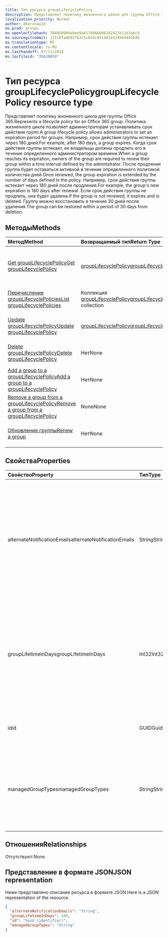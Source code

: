 ```yaml
---
title: Тип ресурса groupLifecyclePolicy
description: Представляет политику жизненного цикла для группы Office 365. Политика жизненного цикла позволяет администраторам устанавливать срок действия групп. Например, срок действия группы истекает через 180 дней. Когда срок действия группы истекает, ее владельцы должны продлить его в течение определенного администратором времени. После продления группа будет оставаться активной в течение определенного политикой количества дней. Например, срок действия группы истекает через 180 дней после продления. Если срок действия группы не продлить, она будет удалена. Группу можно восстановить в течение 30 дней после удаления.
localization_priority: Normal
author: dkershaw10
ms.prod: groups
ms.openlocfilehash: 766050909a9ee9a417db666061d2427e12d3a6c9
ms.sourcegitcommit: 121c0fad692fb3c5c01dc051481b5249e4491b48
ms.translationtype: MT
ms.contentlocale: ru-RU
ms.lasthandoff: 07/11/2019
ms.locfileid: "35620859"
---
```

# <a name="grouplifecyclepolicy-resource-type"></a><span data-ttu-id="647e1-110">Тип ресурса groupLifecyclePolicy</span><span class="sxs-lookup"><span data-stu-id="647e1-110">groupLifecyclePolicy resource type</span></span>

<span data-ttu-id="647e1-111">Представляет политику жизненного цикла для группы Office 365.</span><span class="sxs-lookup"><span data-stu-id="647e1-111">Represents a lifecycle policy for an Office 365 group.</span></span> <span data-ttu-id="647e1-112">Политика жизненного цикла позволяет администраторам устанавливать срок действия групп.</span><span class="sxs-lookup"><span data-stu-id="647e1-112">A group lifecycle policy allows administrators to set an expiration period for groups.</span></span> <span data-ttu-id="647e1-113">Например, срок действия группы истекает через 180 дней.</span><span class="sxs-lookup"><span data-stu-id="647e1-113">For example, after 180 days, a group expires.</span></span> <span data-ttu-id="647e1-114">Когда срок действия группы истекает, ее владельцы должны продлить его в течение определенного администратором времени.</span><span class="sxs-lookup"><span data-stu-id="647e1-114">When a group reaches its expiration, owners of the group are required to renew their group within a time interval defined by the administrator.</span></span> <span data-ttu-id="647e1-115">После продления группа будет оставаться активной в течение определенного политикой количества дней.</span><span class="sxs-lookup"><span data-stu-id="647e1-115">Once renewed, the group expiration is extended by the number of days defined in the policy.</span></span> <span data-ttu-id="647e1-116">Например, срок действия группы истекает через 180 дней после продления.</span><span class="sxs-lookup"><span data-stu-id="647e1-116">For example, the group's new expiration is 180 days after renewal.</span></span> <span data-ttu-id="647e1-117">Если срок действия группы не продлить, она будет удалена.</span><span class="sxs-lookup"><span data-stu-id="647e1-117">If the group is not renewed, it expires and is deleted.</span></span> <span data-ttu-id="647e1-118">Группу можно восстановить в течение 30 дней после удаления.</span><span class="sxs-lookup"><span data-stu-id="647e1-118">The group can be restored within a period of 30 days from deletion.</span></span>

## <a name="methods"></a><span data-ttu-id="647e1-119">Методы</span><span class="sxs-lookup"><span data-stu-id="647e1-119">Methods</span></span>

| <span data-ttu-id="647e1-120">Метод</span><span class="sxs-lookup"><span data-stu-id="647e1-120">Method</span></span> | <span data-ttu-id="647e1-121">Возвращаемый тип</span><span class="sxs-lookup"><span data-stu-id="647e1-121">Return Type</span></span> | <span data-ttu-id="647e1-122">Описание</span><span class="sxs-lookup"><span data-stu-id="647e1-122">Description</span></span> |
|:---------------|:--------|:----------|
|[<span data-ttu-id="647e1-123">Get groupLifecyclePolicy</span><span class="sxs-lookup"><span data-stu-id="647e1-123">Get groupLifecyclePolicy</span></span>](../api/grouplifecyclepolicy-get.md) | [<span data-ttu-id="647e1-124">groupLifecyclePolicy</span><span class="sxs-lookup"><span data-stu-id="647e1-124">groupLifecyclePolicy</span></span>](grouplifecyclepolicy.md) |<span data-ttu-id="647e1-125">Чтение свойств и связей объекта groupLifecyclePolicy.</span><span class="sxs-lookup"><span data-stu-id="647e1-125">Read properties and relationships of a groupLifecyclePolicy object.</span></span>|
|[<span data-ttu-id="647e1-126">Перечисление groupLifecyclePolicies</span><span class="sxs-lookup"><span data-stu-id="647e1-126">List groupLifecyclePolicies</span></span>](../api/grouplifecyclepolicy-list.md) | <span data-ttu-id="647e1-127">Коллекция [groupLifecyclePolicy](grouplifecyclepolicy.md)</span><span class="sxs-lookup"><span data-stu-id="647e1-127">[groupLifecyclePolicy](grouplifecyclepolicy.md) collection</span></span> | <span data-ttu-id="647e1-128">Перечисление всех объектов groupLifecyclePolicy.</span><span class="sxs-lookup"><span data-stu-id="647e1-128">List all the groupLifecyclePolicies.</span></span> |
|[<span data-ttu-id="647e1-129">Update groupLifecyclePolicy</span><span class="sxs-lookup"><span data-stu-id="647e1-129">Update groupLifecyclePolicy</span></span>](../api/grouplifecyclepolicy-update.md) | [<span data-ttu-id="647e1-130">groupLifecyclePolicy</span><span class="sxs-lookup"><span data-stu-id="647e1-130">groupLifecyclePolicy</span></span>](grouplifecyclepolicy.md) | <span data-ttu-id="647e1-131">Обновление объекта groupLifecyclePolicy.</span><span class="sxs-lookup"><span data-stu-id="647e1-131">Update a groupLifecyclePolicy object.</span></span> |
|[<span data-ttu-id="647e1-132">Delete groupLifecyclePolicy</span><span class="sxs-lookup"><span data-stu-id="647e1-132">Delete groupLifecyclePolicy</span></span>](../api/grouplifecyclepolicy-delete.md) | <span data-ttu-id="647e1-133">Нет</span><span class="sxs-lookup"><span data-stu-id="647e1-133">None</span></span> | <span data-ttu-id="647e1-134">Удаление объекта groupLifecyclePolicy.</span><span class="sxs-lookup"><span data-stu-id="647e1-134">Delete a groupLifecyclePolicy object.</span></span> |
|[<span data-ttu-id="647e1-135">Add a group to a groupLifecyclePolicy</span><span class="sxs-lookup"><span data-stu-id="647e1-135">Add a group to a groupLifecyclePolicy</span></span>](../api/grouplifecyclepolicy-addgroup.md)|<span data-ttu-id="647e1-136">Нет</span><span class="sxs-lookup"><span data-stu-id="647e1-136">None</span></span>| <span data-ttu-id="647e1-137">Добавление группы в политику жизненного цикла.</span><span class="sxs-lookup"><span data-stu-id="647e1-137">Add a group to a lifecycle policy</span></span> |
|[<span data-ttu-id="647e1-138">Remove a group from a groupLifecyclePolicy</span><span class="sxs-lookup"><span data-stu-id="647e1-138">Remove a group from a groupLifecyclePolicy</span></span>](../api/grouplifecyclepolicy-removegroup.md)|<span data-ttu-id="647e1-139">None</span><span class="sxs-lookup"><span data-stu-id="647e1-139">None</span></span>| <span data-ttu-id="647e1-140">Удаление группы из политики жизненного цикла.</span><span class="sxs-lookup"><span data-stu-id="647e1-140">Remove a group to a lifecycle policy.</span></span> |
|[<span data-ttu-id="647e1-141">Обновление группы</span><span class="sxs-lookup"><span data-stu-id="647e1-141">Renew a group</span></span>](../api/grouplifecyclepolicy-renewgroup.md)|<span data-ttu-id="647e1-142">Нет</span><span class="sxs-lookup"><span data-stu-id="647e1-142">None</span></span>| <span data-ttu-id="647e1-143">Обновление даты окончания срока действия группы.</span><span class="sxs-lookup"><span data-stu-id="647e1-143">Renew a group's expiration date.</span></span> |

## <a name="properties"></a><span data-ttu-id="647e1-144">Свойства</span><span class="sxs-lookup"><span data-stu-id="647e1-144">Properties</span></span>

| <span data-ttu-id="647e1-145">Свойство</span><span class="sxs-lookup"><span data-stu-id="647e1-145">Property</span></span> | <span data-ttu-id="647e1-146">Тип</span><span class="sxs-lookup"><span data-stu-id="647e1-146">Type</span></span> | <span data-ttu-id="647e1-147">Описание</span><span class="sxs-lookup"><span data-stu-id="647e1-147">Description</span></span> |
|:---------------|:--------|:----------|
|<span data-ttu-id="647e1-148">alternateNotificationEmails</span><span class="sxs-lookup"><span data-stu-id="647e1-148">alternateNotificationEmails</span></span>|<span data-ttu-id="647e1-149">String</span><span class="sxs-lookup"><span data-stu-id="647e1-149">String</span></span>| <span data-ttu-id="647e1-150">Список адресов электронной почты для отправки уведомлений о группах без владельцев.</span><span class="sxs-lookup"><span data-stu-id="647e1-150">List of email address to send notifications for groups without owners.</span></span> <span data-ttu-id="647e1-151">Можно указать несколько адресов электронной почты, разделив их точкой с запятой.</span><span class="sxs-lookup"><span data-stu-id="647e1-151">Multiple email address can be defined by separating email address with a semicolon.</span></span> |
|<span data-ttu-id="647e1-152">groupLifetimeInDays</span><span class="sxs-lookup"><span data-stu-id="647e1-152">groupLifetimeInDays</span></span>|<span data-ttu-id="647e1-153">Int32</span><span class="sxs-lookup"><span data-stu-id="647e1-153">Int32</span></span>| <span data-ttu-id="647e1-154">Количество дней до истечения срока действия группы.</span><span class="sxs-lookup"><span data-stu-id="647e1-154">Number of days before a group expires and needs to be renewed.</span></span> <span data-ttu-id="647e1-155">После продления группа будет оставаться активной в течение указанного количества дней.</span><span class="sxs-lookup"><span data-stu-id="647e1-155">Once renewed, the group expiration is extended by the number of days defined.</span></span> |
|<span data-ttu-id="647e1-156">id</span><span class="sxs-lookup"><span data-stu-id="647e1-156">id</span></span>|<span data-ttu-id="647e1-157">GUID</span><span class="sxs-lookup"><span data-stu-id="647e1-157">Guid</span></span>| <span data-ttu-id="647e1-158">Уникальный идентификатор политики.</span><span class="sxs-lookup"><span data-stu-id="647e1-158">A unique identifier for a policy.</span></span> <span data-ttu-id="647e1-159">Только для чтения.</span><span class="sxs-lookup"><span data-stu-id="647e1-159">Read-only.</span></span>|
|<span data-ttu-id="647e1-160">managedGroupTypes</span><span class="sxs-lookup"><span data-stu-id="647e1-160">managedGroupTypes</span></span>|<span data-ttu-id="647e1-161">String</span><span class="sxs-lookup"><span data-stu-id="647e1-161">String</span></span>| <span data-ttu-id="647e1-162">Тип группы, к которому применяется политика истечения срока действия.</span><span class="sxs-lookup"><span data-stu-id="647e1-162">The group type for which the expiration policy applies.</span></span> <span data-ttu-id="647e1-163">Возможные значения — **All**, **Selected** и **None**.</span><span class="sxs-lookup"><span data-stu-id="647e1-163">Possible values are **All**, **Selected** or **None**.</span></span> |

## <a name="relationships"></a><span data-ttu-id="647e1-164">Отношения</span><span class="sxs-lookup"><span data-stu-id="647e1-164">Relationships</span></span>

<span data-ttu-id="647e1-165">Отсутствуют.</span><span class="sxs-lookup"><span data-stu-id="647e1-165">None.</span></span>

## <a name="json-representation"></a><span data-ttu-id="647e1-166">Представление в формате JSON</span><span class="sxs-lookup"><span data-stu-id="647e1-166">JSON representation</span></span>

<span data-ttu-id="647e1-167">Ниже представлено описание ресурса в формате JSON.</span><span class="sxs-lookup"><span data-stu-id="647e1-167">Here is a JSON representation of the resource.</span></span>

<!-- {
  "blockType": "resource",
  "optionalProperties": [

  ],
  "@odata.type": "microsoft.graph.groupLifecyclePolicy"
}-->

```json
{
  "alternateNotificationEmails": "String",
  "groupLifetimeInDays": 180,
  "id": "Guid (identifier)",
  "managedGroupTypes": "String"
}

```

<!-- uuid: 8fcb5dbc-d5aa-4681-8e31-b001d5168d79
2015-10-25 14:57:30 UTC -->
<!-- {
  "type": "#page.annotation",
  "description": "groupLifecyclePolicy resource",
  "keywords": "",
  "section": "documentation",
  "tocPath": ""
}-->
